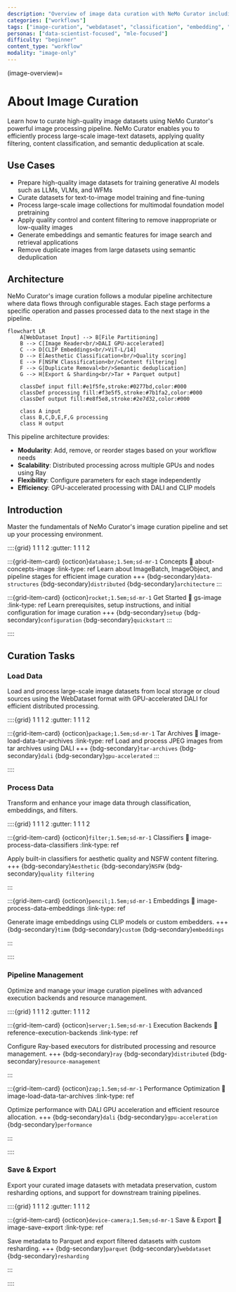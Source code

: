 ```yaml
---
description: "Overview of image data curation with NeMo Curator including loading, processing, classification, and export workflows"
categories: ["workflows"]
tags: ["image-curation", "webdataset", "classification", "embedding", "workflows"]
personas: ["data-scientist-focused", "mle-focused"]
difficulty: "beginner"
content_type: "workflow"
modality: "image-only"
---
```


(image-overview)=

# About Image Curation

Learn how to curate high-quality image datasets using NeMo Curator's powerful image processing pipeline. NeMo Curator enables you to efficiently process large-scale image-text datasets, applying quality filtering, content classification, and semantic deduplication at scale.

## Use Cases

- Prepare high-quality image datasets for training generative AI models such as LLMs, VLMs, and WFMs
- Curate datasets for text-to-image model training and fine-tuning
- Process large-scale image collections for multimodal foundation model pretraining
- Apply quality control and content filtering to remove inappropriate or low-quality images
- Generate embeddings and semantic features for image search and retrieval applications
- Remove duplicate images from large datasets using semantic deduplication

## Architecture

NeMo Curator's image curation follows a modular pipeline architecture where data flows through configurable stages. Each stage performs a specific operation and passes processed data to the next stage in the pipeline.

```{mermaid}
flowchart LR
    A[WebDataset Input] --> B[File Partitioning]
    B --> C[Image Reader<br/>DALI GPU-accelerated]
    C --> D[CLIP Embeddings<br/>ViT-L/14]
    D --> E[Aesthetic Classification<br/>Quality scoring]
    E --> F[NSFW Classification<br/>Content filtering]
    F --> G[Duplicate Removal<br/>Semantic deduplication]
    G --> H[Export & Sharding<br/>Tar + Parquet output]
    
    classDef input fill:#e1f5fe,stroke:#0277bd,color:#000
    classDef processing fill:#f3e5f5,stroke:#7b1fa2,color:#000
    classDef output fill:#e8f5e8,stroke:#2e7d32,color:#000
    
    class A input
    class B,C,D,E,F,G processing
    class H output
```

This pipeline architecture provides:

- **Modularity**: Add, remove, or reorder stages based on your workflow needs
- **Scalability**: Distributed processing across multiple GPUs and nodes using Ray
- **Flexibility**: Configure parameters for each stage independently
- **Efficiency**: GPU-accelerated processing with DALI and CLIP models

## Introduction

Master the fundamentals of NeMo Curator's image curation pipeline and set up your processing environment.

::::{grid} 1 1 1 2
:gutter: 1 1 1 2

:::{grid-item-card} {octicon}`database;1.5em;sd-mr-1` Concepts
:link: about-concepts-image
:link-type: ref
Learn about ImageBatch, ImageObject, and pipeline stages for efficient image curation
+++
{bdg-secondary}`data-structures`
{bdg-secondary}`distributed`
{bdg-secondary}`architecture`
:::

:::{grid-item-card} {octicon}`rocket;1.5em;sd-mr-1` Get Started
:link: gs-image
:link-type: ref
Learn prerequisites, setup instructions, and initial configuration for image curation
+++
{bdg-secondary}`setup`
{bdg-secondary}`configuration`
{bdg-secondary}`quickstart`
:::

::::

## Curation Tasks

### Load Data

Load and process large-scale image datasets from local storage or cloud sources using the WebDataset format with GPU-accelerated DALI for efficient distributed processing.

::::{grid} 1 1 1 2
:gutter: 1 1 1 2

:::{grid-item-card} {octicon}`package;1.5em;sd-mr-1` Tar Archives
:link: image-load-data-tar-archives
:link-type: ref
Load and process JPEG images from tar archives using DALI
+++
{bdg-secondary}`tar-archives`
{bdg-secondary}`dali`
{bdg-secondary}`gpu-accelerated`
:::

::::

### Process Data

Transform and enhance your image data through classification, embeddings, and filters.

::::{grid} 1 1 1 2
:gutter: 1 1 1 2

:::{grid-item-card} {octicon}`filter;1.5em;sd-mr-1` Classifiers
:link: image-process-data-classifiers
:link-type: ref

Apply built-in classifiers for aesthetic quality and NSFW content filtering.
+++
{bdg-secondary}`Aesthetic` {bdg-secondary}`NSFW` {bdg-secondary}`quality filtering`

:::

:::{grid-item-card} {octicon}`pencil;1.5em;sd-mr-1` Embeddings
:link: image-process-data-embeddings
:link-type: ref

Generate image embeddings using CLIP models or custom embedders.
+++
{bdg-secondary}`timm` {bdg-secondary}`custom` {bdg-secondary}`embeddings`

:::

::::

### Pipeline Management

Optimize and manage your image curation pipelines with advanced execution backends and resource management.

::::{grid} 1 1 1 2
:gutter: 1 1 1 2

:::{grid-item-card} {octicon}`server;1.5em;sd-mr-1` Execution Backends
:link: reference-execution-backends
:link-type: ref

Configure Ray-based executors for distributed processing and resource management.
+++
{bdg-secondary}`ray` {bdg-secondary}`distributed` {bdg-secondary}`resource-management`

:::

:::{grid-item-card} {octicon}`zap;1.5em;sd-mr-1` Performance Optimization
:link: image-load-data-tar-archives
:link-type: ref

Optimize performance with DALI GPU acceleration and efficient resource allocation.
+++
{bdg-secondary}`dali` {bdg-secondary}`gpu-acceleration` {bdg-secondary}`performance`

:::

::::

### Save & Export

Export your curated image datasets with metadata preservation, custom resharding options, and support for downstream training pipelines.

::::{grid} 1 1 1 2
:gutter: 1 1 1 2

:::{grid-item-card} {octicon}`device-camera;1.5em;sd-mr-1` Save & Export
:link: image-save-export
:link-type: ref

Save metadata to Parquet and export filtered datasets with custom resharding.
+++
{bdg-secondary}`parquet` {bdg-secondary}`webdataset` {bdg-secondary}`resharding`

:::

::::
